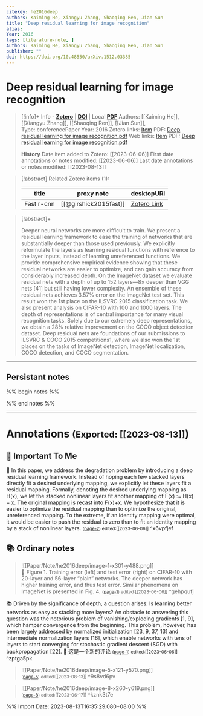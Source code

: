```yaml
---
citekey: he2016deep
authors: Kaiming He, Xiangyu Zhang, Shaoqing Ren, Jian Sun
title: "Deep residual learning for image recognition"
alias: 
Year: 2016
tags: [literature-note, ]
Authors: Kaiming He, Xiangyu Zhang, Shaoqing Ren, Jian Sun
publisher: ""
doi: https://doi.org/10.48550/arXiv.1512.03385
---
```

# Deep residual learning for image recognition

> [!info]+ Info - [**Zotero**](zotero://select/library/items/IX39V35N) | [**DOI**](https://doi.org/https://doi.org/10.48550/arXiv.1512.03385)  | Local [**PDF**](file:////Users/yifansu/Zotero/storage/ZIVWRUPE/He%20等%20-%202016%20-%20Deep%20residual%20learning%20for%20image%20recognition.pdf)
> Authors: [[Kaiming He]], [[Xiangyu Zhang]], [[Shaoqing Ren]], [[Jian Sun]],  
> Type: conferencePaper
> Year: 2016
> Zotero links: [Item](zotero://select/library/items/IX39V35N) PDF: [Deep residual learning for image recognition.pdf](zotero://select/library/items/ZIVWRUPE) 
> Web links: [Item](http://zotero.org/users/9245962/items/IX39V35N) PDF: [Deep residual learning for image recognition.pdf](file:///Users/yifansu/Zotero/storage/ZIVWRUPE/He%20等%20-%202016%20-%20Deep%20residual%20learning%20for%20image%20recognition.pdf) 
> 
>
> **History**
> Date item added to Zotero: [[2023-06-06]]
> First date annotations or notes modified: [[2023-06-06]]
> Last date annotations or notes modified: [[2023-08-13]]

> [!abstract] Related Zotero items (1):  
>
> | title | proxy note | desktopURI |
> | --- | --- | --- |
> | Fast r-cnn | [[@girshick2015fast]] | [Zotero Link](zotero://select/library/items/5C7LSXPE) |  |

> [!abstract]+
> 
> Deeper neural networks are more difficult to train. We present a residual learning framework to ease the training of networks that are substantially deeper than those used previously. We explicitly reformulate the layers as learning residual functions with reference to the layer inputs, instead of learning unreferenced functions. We provide comprehensive empirical evidence showing that these residual networks are easier to optimize, and can gain accuracy from considerably increased depth. On the ImageNet dataset we evaluate residual nets with a depth of up to 152 layers—8× deeper than VGG nets [41] but still having lower complexity. An ensemble of these residual nets achieves 3.57% error on the ImageNet test set. This result won the 1st place on the ILSVRC 2015 classification task. We also present analysis on CIFAR-10 with 100 and 1000 layers. The depth of representations is of central importance for many visual recognition tasks. Solely due to our extremely deep representations, we obtain a 28% relative improvement on the COCO object detection dataset. Deep residual nets are foundations of our submissions to ILSVRC & COCO 2015 competitions1, where we also won the 1st places on the tasks of ImageNet detection, ImageNet localization, COCO detection, and COCO segmentation.
> 

---
## Persistant notes 
%% begin notes %%




%% end notes %%

---
# Annotations <small>(Exported: [[2023-08-13]]</small>)

## 💚 Important To Me
💚 In this paper, we address the degradation problem by introducing a deep residual learning framework. Instead of hoping each few stacked layers directly fit a desired underlying mapping, we explicitly let these layers fit a residual mapping. Formally, denoting the desired underlying mapping as H(x), we let the stacked nonlinear layers fit another mapping of F(x) := H(x) − x. The original mapping is recast into F(x)+x. We hypothesize that it is easier to optimize the residual mapping than to optimize the original, unreferenced mapping. To the extreme, if an identity mapping were optimal, it would be easier to push the residual to zero than to fit an identity mapping by a stack of nonlinear layers.
 <small>([page-2](zotero://open-pdf/library/items/ZIVWRUPE?page=2&annotation=X6VPFJEF)) edited:[[2023-06-06]]</small> ^x6vpfjef

## 📚 Ordinary notes
>![[Paper/Note/he2016deep/image-1-x301-y488.png]]<br>📝️ Figure 1. Training error (left) and test error (right) on CIFAR-10 with 20-layer and 56-layer “plain” networks. The deeper network has higher training error, and thus test error. Similar phenomena on ImageNet is presented in Fig. 4.
 <small>([page-1](zotero://open-pdf/library/items/ZIVWRUPE?page=1&annotation=GEHPQUFJ)) edited:[[2023-06-06]]</small> ^gehpqufj

📚 Driven by the significance of depth, a question arises: Is learning better networks as easy as stacking more layers? An obstacle to answering this question was the notorious problem of vanishing/exploding gradients [1, 9], which hamper convergence from the beginning. This problem, however, has been largely addressed by normalized initialization [23, 9, 37, 13] and intermediate normalization layers [16], which enable networks with tens of layers to start converging for stochastic gradient descent (SGD) with backpropagation [22].
📝️ 这是一个新的评论
 <small>([page-1](zotero://open-pdf/library/items/ZIVWRUPE?page=1&annotation=ZPTGA5PK)) edited:[[2023-06-06]]</small> ^zptga5pk

>![[Paper/Note/he2016deep/image-5-x121-y570.png]]<br> <small>([page-5](zotero://open-pdf/library/items/ZIVWRUPE?page=5&annotation=9S8VD6PV)) edited:[[2023-08-13]]</small> ^9s8vd6pv

>![[Paper/Note/he2016deep/image-8-x260-y619.png]]<br> <small>([page-8](zotero://open-pdf/library/items/ZIVWRUPE?page=8&annotation=KZNK3T7E)) edited:[[2023-06-17]]</small> ^kznk3t7e



%% Import Date: 2023-08-13T16:35:29.080+08:00 %%
